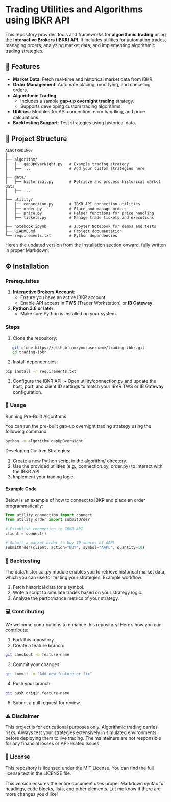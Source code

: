 # Trading Utilities and Algorithms using IBKR API

This repository provides tools and frameworks for **algorithmic trading** using the **Interactive Brokers (IBKR) API**. It includes utilities for automating trades, managing orders, analyzing market data, and implementing algorithmic trading strategies.


## 🌟 Features

- **Market Data**: Fetch real-time and historical market data from IBKR.
- **Order Management**: Automate placing, modifying, and canceling orders.
- **Algorithmic Trading**:
  - Includes a sample **gap-up overnight trading** strategy.
  - Supports developing custom trading algorithms.
- **Utilities**: Modules for API connection, error handling, and price calculations.
- **Backtesting Support**: Test strategies using historical data.


## 📂 Project Structure
```plaintext
ALGOTRADING/
│
├── algorithm/
│   ├── gapUpOverNight.py   # Example trading strategy
│   ├── ...                 # Add your custom strategies here
│
├── data/
│   ├── historical.py       # Retrieve and process historical market data
│   ├── ...                 
│
├── utility/
│   ├── connection.py       # IBKR API connection utilities
│   ├── order.py            # Place and manage orders
│   ├── price.py            # Helper functions for price handling
│   ├── tickets.py          # Manage trade tickets and executions
│
├── notebook.ipynb          # Jupyter Notebook for demos and tests
├── README.md               # Project documentation
└── requirements.txt        # Python dependencies
```
Here’s the updated version from the Installation section onward, fully written in proper Markdown:


## ⚙️ Installation

### Prerequisites
1. **Interactive Brokers Account**:
   - Ensure you have an active IBKR account.
   - Enable API access in **TWS** (Trader Workstation) or **IB Gateway**.
2. **Python 3.8 or later**:
   - Make sure Python is installed on your system.

### Steps
1. Clone the repository:
```bash
   git clone https://github.com/yourusername/trading-ibkr.git
   cd trading-ibkr
```

2.	Install dependencies:
```bash
pip install -r requirements.txt
```

3.	Configure the IBKR API:
	•	Open utility/connection.py and update the host, port, and client ID settings to match your IBKR TWS or IB Gateway configuration.

### 🚀 Usage

Running Pre-Built Algorithms

You can run the pre-built gap-up overnight trading strategy using the following command:

```bash
python -m algorithm.gapUpOverNight
```

Developing Custom Strategies:

1.	Create a new Python script in the algorithm/ directory.
2.	Use the provided utilities (e.g., connection.py, order.py) to interact with the IBKR API.
3.	Implement your trading logic.

#### Example Code

Below is an example of how to connect to IBKR and place an order programmatically:

```python
from utility.connection import connect
from utility.order import submitOrder

# Establish connection to IBKR API
client = connect()

# Submit a market order to buy 10 shares of AAPL
submitOrder(client, action="BUY", symbol="AAPL", quantity=10)
```

### 🧪 Backtesting

The data/historical.py module enables you to retrieve historical market data, which you can use for testing your strategies. Example workflow:

1.	Fetch historical data for a symbol.
2.	Write a script to simulate trades based on your strategy logic.
3.	Analyze the performance metrics of your strategy.

### 💻 Contributing

We welcome contributions to enhance this repository! Here’s how you can contribute:

1.	Fork this repository.
2.	Create a feature branch:

```bash
git checkout -b feature-name
```


3.	Commit your changes:
```bash
git commit -m "Add new feature or fix"
```

4.	Push your branch:
```bash
git push origin feature-name
```

5.	Submit a pull request for review.

### ⚠️ Disclaimer

This project is for educational purposes only. Algorithmic trading carries risks. Always test your strategies extensively in simulated environments before deploying them to live trading. The maintainers are not responsible for any financial losses or API-related issues.

### 📜 License

This repository is licensed under the MIT License. You can find the full license text in the LICENSE file.

This version ensures the entire document uses proper Markdown syntax for headings, code blocks, lists, and other elements. Let me know if there are more changes you’d like!
